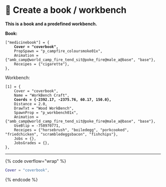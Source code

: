 # 📃 Create a book / workbench

**This is a book and a predefined workbench.**

**Book:**

<pre class="language-lua" data-overflow="wrap"><code class="lang-lua">["medicinebook"] = {
<strong>    Cover = "coverbook",
</strong>    PropSpawn = "p_campfire_coloursmoke01x",
    Animation = {"amb_camp@world_camp_fire_tend_sit@poke_fire@male_a@base", "base"},
    Receipes = {"cigarette"},
},
</code></pre>

Workbench:

<pre class="language-lua" data-overflow="wrap"><code class="lang-lua">[1] = {
    Cover = "coverbook",
    Name = "WorkBench Craft", 
<strong>    Coords = {-2392.17, -2375.76, 60.17, 150.0},
</strong>    Distance = 2.0,
    DrawTxt = "Wood WorkBench",
    SpawnProp = "p_workbench01x", 
    Animation = {"amb_camp@world_camp_fire_tend_sit@poke_fire@male_a@base", "base"}, 
    UseBlip = -758970771, 
    Receipes = {"horsebrush", "boiledegg", "porkcooked", "friedchicken", "scrambledeggsbacon", "fishchips"}, 
    Jobs = {},
    JobsGrades = {},
},      
</code></pre>

***



{% code overflow="wrap" %}
```lua
Cover = "coverbook",
```
{% endcode %}

